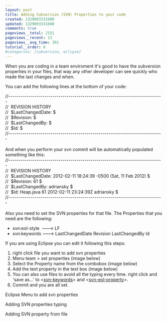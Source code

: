 ```yaml
---
layout: post
title: Adding Subversion (SVN) Properties to your code
created: 1329003331000
updated: 1329003331000
comments: true
pageviews__total: 2151
pageviews__recent: 13
pageviews__avg_time: 391
tutorial__order: 0
#categories: [subversion, eclipse]
---
```

<p>When you are coding in a team enviroment it&#39;s good to have the subversion properties in your files, that way any other developer can see quickly who made the last changes and when.</p>
<p>You can add the following lines at the bottom of your code:</p>
<!--More-->
<div>
	//-----------------------------------------------------------------------------</div>
<div>
	// &nbsp;REVISION HISTORY</div>
<div>
	// &nbsp;$LastChangedDate: $</div>
<div>
	// &nbsp;$Revision: $</div>
<div>
	// &nbsp;$LastChangedBy: $</div>
<div>
	// &nbsp;$Id: $</div>
<div>
	//-----------------------------------------------------------------------------</div>
<div>
	&nbsp;</div>
<div>
	And when you perform your svn commit will be automatically populated something like this:</div>
<div>
	//-----------------------------------------------------------------------------</div>
<div>
	// &nbsp;REVISION HISTORY</div>
<div>
	// &nbsp;$LastChangedDate: 2012-02-11 18:24:39 -0500 (Sat, 11 Feb 2012) $</div>
<div>
	// &nbsp;$Revision: 61 $</div>
<div>
	// &nbsp;$LastChangedBy: adriansky $</div>
<div>
	// &nbsp;$Id: Heap.java 61 2012-02-11 23:24:39Z adriansky $</div>
<div>
	//-----------------------------------------------------------------------------</div>
<div>
	&nbsp;</div>
<div>
	Also you need to set the SVN properties for that file. The Properties that you need are the following:</div>
<ul>
	<li>
		svn:eol-style &nbsp;---&gt; LF</li>
	<li>
		svn:keywords ---&gt; LastChangedDate Revision LastChangedBy Id</li>
</ul>
<div>
	If you are using Eclipse you can edit it following this steps:</div>
<ol>
	<li>
		right click file you want to add svn properties</li>
	<li>
		Menu team &gt; set properties (image below)</li>
	<li>
		Select the Property name from the combobox&nbsp;(image below)</li>
	<li>
		Add the text property in the text box&nbsp;(image below)</li>
	<li>
		You can also use files to avoid all the typing every time. right click and &#39;save as...&#39; to &lt;<a href="http://adrianmejiarosario.com/sites/default/files/svn-keywords.txt" target="_blank">svn-keywords</a>&gt; and&nbsp;&lt;<a href="http://adrianmejiarosario.com/sites/default/files/svn-eol-style.txt" onclick="window.open(this.href, '', 'resizable=no,status=no,location=no,toolbar=no,menubar=no,fullscreen=no,scrollbars=no,dependent=no'); return false;">svn-eol-property</a>&gt;.</li>
	<li>
		Commit and you are all set.</li>
</ol>
<p>Eclipse Menu to add svn properties</p>
<p>
<!-- <img alt="Eclipse SVN Property Menu" src="http://adrianmejiarosario.com/sites/default/files/svnprop1.png" style="width: 600px; height: 564px; " /> -->
</p>
<p>Adding SVN properties typing</p>
<p>
<!-- <img alt="" src="http://adrianmejiarosario.com/sites/default/files/svnprop2.png" style="width: 525px; height: 520px; " /> -->
</p>
<p>Adding SVN property from file</p>
<p>
<!-- <img alt="SVN property from file" src="http://adrianmejiarosario.com/sites/default/files/svnprop3.png" style="width: 525px; height: 520px; " /> -->
</p>
